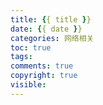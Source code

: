 ```yaml
---
title: {{ title }}
date: {{ date }}
categories: 网络相关
toc: true
tags:
comments: true
copyright: true
visible:
---
```




<!--more-->

